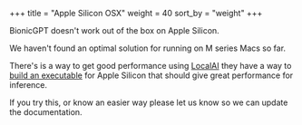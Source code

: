 +++
title = "Apple Silicon OSX"
weight = 40
sort_by = "weight"
+++

BionicGPT doesn't work out of the box on Apple Silicon.

We haven't found an optimal solution for running on M series Macs so far.

There's is a way to get good performance using [LocalAI](https://localai.io/) they have a way to [build an executable](https://localai.io/basics/build/) for Apple Silicon that should give great performance for inference.

If you try  this, or know an easier way please let us know so we can update the documentation.